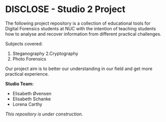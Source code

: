 # DISCLOSE - Studio 2 Project

The following project repository is a collection of educational tools for Digital Forensics students at NUC with the intention of teaching students how to analyse and recover information from different practical challenges.

Subjects covered:

1. Steganography
2.Cryptography
3. Photo Forensics

Our project aim is to better our understanding in our field and get more practical experience.

**Studio Team:**
  * Elisabeth Øvensen
  * Elisabeth Schanke
  * Lorena Carthy


*This repository is under construction.*
